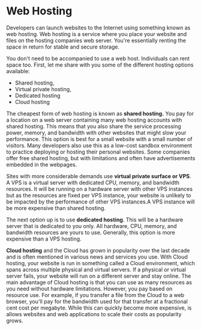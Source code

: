 # Web Hosting

Developers can launch websites to the Internet using something known as web hosting. Web hosting is a service where you place your website and files on the hosting companies web server. You're essentially renting the space in return for stable and secure storage.

You don't need to be accompanied to use a web host. Individuals can rent space too. First, let me share with you some of the different hosting options available:


- Shared hosting,
- Virtual private hosting,
- Dedicated hosting
- Cloud hosting

The cheapest form of web hosting is known as **shared hosting.** You pay for a location on a web server containing many web hosting accounts with shared hosting. This means that you also share the service processing power, memory, and bandwidth with other websites that might slow your performance. This option is best for a small website with a small number of visitors. Many developers also use this as a low-cost sandbox environment to practice deploying or hosting their personal websites. Some companies offer free shared hosting, but with limitations and often have advertisements embedded in the webpages.

Sites with more considerable demands use **virtual private surface or VPS**. A VPS is a virtual server with dedicated CPU, memory, and bandwidth resources. It will be running on a hardware server with other VPS instances but as the resources are fixed per VPS instance, your website is unlikely to be impacted by the performance of other VPS instances.A VPS instance will be more expensive than shared hosting.

The next option up is to use **dedicated hosting**. This will be a hardware server that is dedicated to you only. All hardware, CPU, memory, and bandwidth resources are yours to use. Generally, this option is more expensive than a VPS hosting.

**Cloud hosting** and the Cloud has grown in popularity over the last decade and is often mentioned in various news and services you use. With Cloud hosting, your website is run in something called a Cloud environment, which spans across multiple physical and virtual servers. If a physical or virtual server fails, your website will run on a different server and stay online. The main advantage of Cloud hosting is that you can use as many resources as you need without hardware limitations. However, you pay based on resource use. For example, if you transfer a file from the Cloud to a web browser, you'll pay for the bandwidth used for that transfer at a fractional cent cost per megabyte. While this can quickly become more expensive, is allows websites and web applications to scale their costs as popularity grows.
